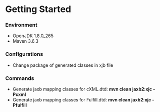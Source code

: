 # Getting Started

### Environment
* OpenJDK 1.8.0_265
* Maven 3.6.3

### Configurations
* Change package of generated classes in xjb file

### Commands
* Generate jaxb mapping classes for cXML.dtd: **mvn clean jaxb2:xjc -Pcxml**
* Generate jaxb mapping classes for Fulfill.dtd: **mvn clean jaxb2:xjc -Pfulfill**

